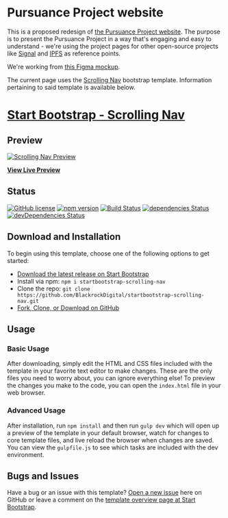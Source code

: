 # Pursuance Project website

This is a proposed redesign of [the Pursuance Project website](https://pursuanceproject.org). The purpose is to present the Pursuance Project in a way that's engaging and easy to understand - we're using the project pages for other open-source projects like [Signal](https://signal.org) and [IPFS](https://ipfs.io) as reference points.

We're working from [this Figma mockup](https://www.figma.com/file/MU8wUkNchAwVxMlZfYDzPdyC/PursuanceProject-Index?node-id=6%3A2).

The current page uses the [Scrolling Nav](https://startbootstrap.com/template-overviews/scrolling-nav/) bootstrap template. Information pertaining to said template is available below.

# [Start Bootstrap - Scrolling Nav](https://startbootstrap.com/template-overviews/scrolling-nav/)

## Preview

[![Scrolling Nav Preview](https://startbootstrap.com/assets/img/templates/scrolling-nav.jpg)](https://blackrockdigital.github.io/startbootstrap-scrolling-nav/)

**[View Live Preview](https://blackrockdigital.github.io/startbootstrap-scrolling-nav/)**

## Status

[![GitHub license](https://img.shields.io/badge/license-MIT-blue.svg)](https://raw.githubusercontent.com/BlackrockDigital/startbootstrap-scrolling-nav/master/LICENSE)
[![npm version](https://img.shields.io/npm/v/startbootstrap-scrolling-nav.svg)](https://www.npmjs.com/package/startbootstrap-scrolling-nav)
[![Build Status](https://travis-ci.org/BlackrockDigital/startbootstrap-scrolling-nav.svg?branch=master)](https://travis-ci.org/BlackrockDigital/startbootstrap-scrolling-nav)
[![dependencies Status](https://david-dm.org/BlackrockDigital/startbootstrap-scrolling-nav/status.svg)](https://david-dm.org/BlackrockDigital/startbootstrap-scrolling-nav)
[![devDependencies Status](https://david-dm.org/BlackrockDigital/startbootstrap-scrolling-nav/dev-status.svg)](https://david-dm.org/BlackrockDigital/startbootstrap-scrolling-nav?type=dev)

## Download and Installation

To begin using this template, choose one of the following options to get started:
* [Download the latest release on Start Bootstrap](https://startbootstrap.com/template-overviews/scrolling-nav/)
* Install via npm: `npm i startbootstrap-scrolling-nav`
* Clone the repo: `git clone https://github.com/BlackrockDigital/startbootstrap-scrolling-nav.git`
* [Fork, Clone, or Download on GitHub](https://github.com/BlackrockDigital/startbootstrap-scrolling-nav)

## Usage

### Basic Usage

After downloading, simply edit the HTML and CSS files included with the template in your favorite text editor to make changes. These are the only files you need to worry about, you can ignore everything else! To preview the changes you make to the code, you can open the `index.html` file in your web browser.

### Advanced Usage

After installation, run `npm install` and then run `gulp dev` which will open up a preview of the template in your default browser, watch for changes to core template files, and live reload the browser when changes are saved. You can view the `gulpfile.js` to see which tasks are included with the dev environment.

## Bugs and Issues

Have a bug or an issue with this template? [Open a new issue](https://github.com/BlackrockDigital/startbootstrap-scrolling-nav/issues) here on GitHub or leave a comment on the [template overview page at Start Bootstrap](http://startbootstrap.com/template-overviews/scrolling-nav/).
